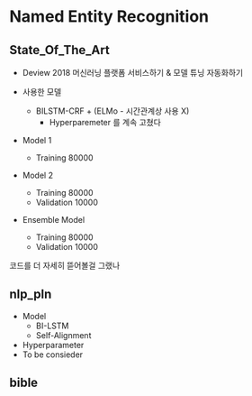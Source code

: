 # Named Entity Recognition

## State_Of_The_Art

* Deview 2018 머신러닝 플랫폼 서비스하기 & 모델 튜닝 자동화하기

* 사용한 모델

  * BILSTM-CRF + (ELMo - 시간관계상 사용 X)
    * Hyperparemeter 를 계속 고쳤다

* Model 1

  * Training 80000

* Model 2

  * Training 80000
  * Validation 10000

* Ensemble Model

  * Training 80000
  * Validation 10000


코드를 더 자세히 뜯어볼걸 그랬나

## nlp_pln

* Model
  * BI-LSTM
  * Self-Alignment
* Hyperparameter
* To be consieder

## bible

